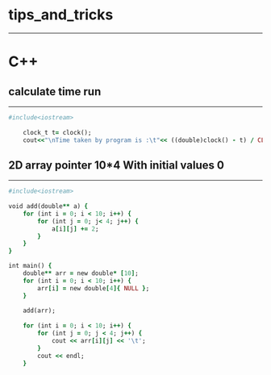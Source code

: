 # tips_and_tricks


__________________________________________
#  C++

## calculate time run
________________________________________
```ruby
#include<iostream>
  
	clock_t t= clock();                                                                         //start
	cout<<"\nTime taken by program is :\t"<< ((double)clock() - t) / CLOCKS_PER_SEC << " sec\n";//stop
``` 
## 2D array pointer 10*4 With initial values 0
________________________________________
```ruby
#include<iostream>
  
void add(double** a) {
	for (int i = 0; i < 10; i++) {
		for (int j = 0; j< 4; j++) {
			a[i][j] += 2;
		}
	}
}

int main() {
	double** arr = new double* [10];
	for (int i = 0; i < 10; i++) {
		arr[i] = new double[4]{ NULL };
	}
	
	add(arr);
	
	for (int i = 0; i < 10; i++) {
		for (int j = 0; j < 4; j++) {
			cout << arr[i][j] << '\t';
		}
		cout << endl;
	}
	
``` 


